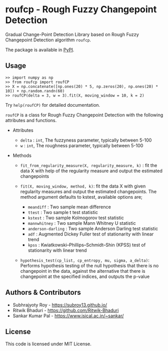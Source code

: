 # roufcp - Rough Fuzzy Changepoint Detection

Gradual Change-Point Detection Library based on Rough Fuzzy Changepoint Detection algorithm `roufcp`.

The package is available in [PyPI](https://pypi.org/project/roufcp/0.1/).

## Usage

```
>> import numpy as np
>> from roufcp import roufCP
>> X = np.concatenate([np.ones(20) * 5, np.zeros(20), np.ones(20) * 10]) + np.random.randn(60)
>> roufCP(delta = 3, w = 3).fit(X, moving_window = 10, k = 2)
```

Try `help(roufCP)` for detailed documentation.

`roufCP` is a class for Rough Fuzzy Changepoint Detection with the following attributes and functions.

* Attributes
    - `delta` : `int`, The fuzzyness parameter, typically between 5-100
    - `w` : `int`, The roughness parameter, typically between 5-100

* Methods
    - `fit_from_regularity_measure(X, regularity_measure, k)` :
        fit the data X with help of the regularity measure and output the estimated changepoints

    - `fit(X, moving_window, method, k)`: fit the data X with given regularity measures and output the estimated changepoints. The method argument defaults to kstest, available options are;
      - `meandiff` : Two sample mean difference
      - `ttest` : Two sample t test statistic
      - `kstest` : Two sample Kolmogorov test statistic
      - `mannwhitney` : Two sample Mann Whitney U statistic
      - `anderson-darling` : Two sample Anderson Darling test statistic
      - `adf` : Augmented Dickey Fuller test of stationarity with linear trend
      - `kpss` : Kwiatkowski–Phillips–Schmidt–Shin (KPSS) test of stationarity with linear trend 
    
    - `hypothesis_test(cp_list, cp_entropy, mu, sigma, a_delta)`:
        Performs hypothesis testing of the null hypothesis that there is no changepoint in the data, against the alternative that there is changepoint at the specified indices, and outputs the p-value
    


## Authors & Contributors

* Subhrajyoty Roy - https://subroy13.github.io/
* Ritwik Bhaduri - https://github.com/Ritwik-Bhaduri
* Sankar Kumar Pal - https://www.isical.ac.in/~sankar/


## License

This code is licensed under MIT License.
